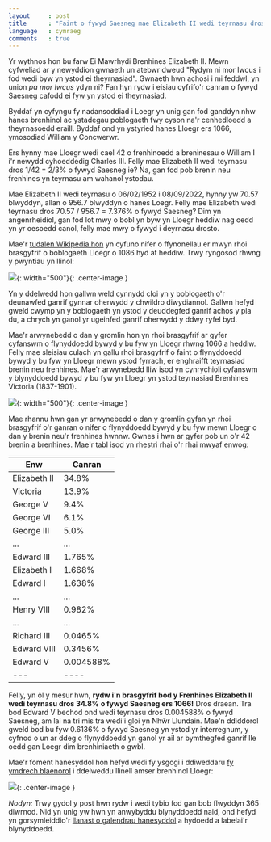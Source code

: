 ```yaml
---
layout     : post
title      : "Faint o fywyd Saesneg mae Elizabeth II wedi teyrnasu drosto?"
language   : cymraeg
comments   : true
---
```


Yr wythnos hon bu farw Ei Mawrhydi Brenhines Elizabeth II. Mewn cyfweliad ar y newyddion gwnaeth un atebwr dweud "Rydym ni mor lwcus i fod wedi byw yn ystod ei theyrnasiad". Gwnaeth hwn achosi i mi feddwl, yn union _pa mor lwcus_ ydyn ni? Fan hyn rydw i eisiau cyfrifo'r canran o fywyd Saesneg cafodd ei fyw yn ystod ei theyrnasiad.

Byddaf yn cyfyngu fy nadansoddiad i Loegr yn unig gan fod ganddyn nhw hanes brenhinol ac ystadegau poblogaeth fwy cyson na'r cenhedloedd a theyrnasoedd eraill. Byddaf ond yn ystyried hanes Lloegr ers 1066, ymosodiad William y Concwerwr.

Ers hynny mae Lloegr wedi cael 42 o frenhinoedd a breninesau o William I i'r newydd cyhoeddedig Charles III. Felly mae Elizabeth II wedi teyrnasu dros 1/42 = 2/3% o fywyd Saesneg ie? Na, gan fod pob brenin neu frenhines yn teyrnasu am wahanol ystodau.

Mae Elizabeth II wedi teyrnasu o 06/02/1952 i 08/09/2022, hynny yw 70.57 blwyddyn, allan o 956.7 blwyddyn o hanes Loegr. Felly mae Elizabeth wedi teyrnasu dros 70.57 / 956.7 = 7.376% o fywyd Saesneg? Dim yn angenrheidiol, gan fod lot mwy o bobl yn byw yn Lloegr heddiw nag oedd yn yr oesoedd canol, felly mae mwy o fywyd i deyrnasu drosto.

Mae'r [tudalen Wikipedia hon](https://en.wikipedia.org/wiki/Demography_of_England) yn cyfuno nifer o ffynonellau er mwyn rhoi brasgyfrif o boblogaeth Lloegr o 1086 hyd at heddiw. Trwy ryngosod rhwng y pwyntiau yn llinol:

![]({{site.baseurl}}/images/pop_england_cy.png){: width="500"}{: .center-image }

Yn y ddelwedd hon gallwn weld cynnydd cloi yn y boblogaeth o'r deunawfed ganrif gynnar oherwydd y chwildro diwydiannol. Gallwn hefyd gweld cwymp yn y boblogaeth yn ystod y deuddegfed ganrif achos y pla du, a chrych yn ganol yr ugeinfed ganrif oherwydd y ddwy ryfel byd.

Mae'r arwynebedd o dan y gromlin hon yn rhoi brasgyfrif ar gyfer cyfanswm o flynyddoedd bywyd y bu fyw yn Lloegr rhwng 1066 a heddiw. Felly mae sleisiau culach yn gallu rhoi brasgyfrif o faint o flynyddoedd bywyd y bu fyw yn Lloegr mewn ystod fyrrach, er enghraifft teyrnasiad brenin neu frenhines. Mae'r arwynebedd lliw isod yn cynrychioli cyfanswm y blynyddoedd bywyd y bu fyw yn Lloegr yn ystod teyrnasiad Brenhines Victoria (1837-1901).

![]({{site.baseurl}}/images/pop_victoria_cy.png){: width="500"}{: .center-image }

Mae rhannu hwn gan yr arwynebedd o dan y gromlin gyfan yn rhoi brasgyfrif o'r ganran o nifer o flynyddoedd bywyd y bu fyw mewn Lloegr o dan y brenin neu'r frenhines hwnnw. Gwnes i hwn ar gyfer pob un o'r 42 brenin a brenhines. Mae'r tabl isod yn rhestri rhai o'r rhai mwyaf enwog:

|Enw | Canran
|---|----|
|Elizabeth II | 34.8% |
|Victoria | 13.9% |
|George V | 9.4% |
|George VI | 6.1% |
|George III | 5.0% |
|... | ... |
|Edward III | 1.765% |
|Elizabeth I | 1.668% |
|Edward I | 1.638% |
|... | ... |
|Henry VIII | 0.982% |
|... | ... |
|Richard III | 0.0465% |
|Edward VIII | 0.3456% |
|Edward V | 0.004588% |
|---|----|


Felly, yn ôl y mesur hwn, **rydw i'n brasgyfrif bod y Frenhines Elizabeth II wedi teyrnasu dros 34.8% o fywyd Saesneg ers 1066!** Dros draean. Tra bod Edward V bechod ond wedi teyrnasu dros 0.004588% o fywyd Saesneg, am lai na tri mis tra wedi'i gloi yn Nhŵr Llundain. Mae'n ddiddorol gweld bod bu fyw 0.6136% o fywyd Saesneg yn ystod yr interregnum, y cyfnod o un ar ddeg o flynyddoedd yn ganol yr ail ar bymthegfed ganrif lle oedd gan Loegr dim brenhiniaeth o gwbl.

Mae'r foment hanesyddol hon hefyd wedi fy ysgogi i ddiweddaru [fy ymdrech blaenorol](https://twitter.com/GeraintPalmer/status/1095425414036709376) i ddelweddu llinell amser brenhinol Lloegr:

![]({{site.baseurl}}/images/timeline_cy.jpeg){: .center-image }


*Nodyn:* Trwy gydol y post hwn rydw i wedi tybio fod gan bob flwyddyn 365 diwrnod. Nid yn unig yw hwn yn anwybyddu blynyddoedd naid, ond hefyd yn gorsymleiddio'r [llanast o galendrau hanesyddol](https://en.wikipedia.org/wiki/Calendar_Act_1750) a hydoedd a labelai'r blynyddoedd.
